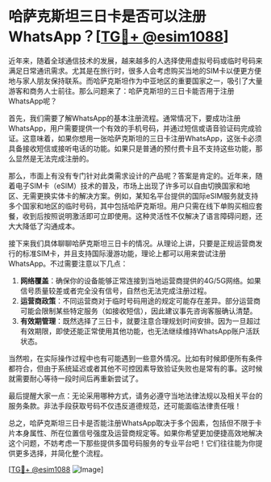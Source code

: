 # 哈萨克斯坦三日卡是否可以注册WhatsApp？[[TG💪+ @esim1088](https://t.me/s/esim1088)]

近年来，随着全球通信技术的发展，越来越多的人选择使用虚拟号码或临时号码来满足日常通讯需求。尤其是在旅行时，很多人会考虑购买当地的SIM卡以便更方便地与家人朋友保持联系。而哈萨克斯坦作为中亚地区的重要国家之一，吸引了大量游客和商务人士前往。那么问题来了：哈萨克斯坦的三日卡能否用于注册WhatsApp呢？

首先，我们需要了解WhatsApp的基本注册流程。通常情况下，要成功注册WhatsApp，用户需要提供一个有效的手机号码，并通过短信或语音验证码完成验证。这意味着，如果你想用一张哈萨克斯坦的三日卡注册WhatsApp，这张卡必须具备接收短信或接听电话的功能。如果只是普通的预付费卡且不支持这些功能，那么显然是无法完成注册的。

那么，市面上有没有专门针对此类需求设计的产品呢？答案是肯定的。近年来，随着电子SIM卡（eSIM）技术的普及，市场上出现了许多可以自由切换国家和地区、无需更换实体卡的解决方案。例如，某知名平台提供的国际eSIM服务就支持多个国家和地区的临时号码，其中包括哈萨克斯坦。用户只需在线下单购买相应套餐，收到后按照说明激活即可立即使用。这种灵活性不仅解决了语言障碍问题，还大大降低了沟通成本。

接下来我们具体聊聊哈萨克斯坦三日卡的情况。从理论上讲，只要是正规运营商发行的标准SIM卡，并且支持国际漫游功能，理论上都可以用来尝试注册WhatsApp。不过需要注意以下几点：

1. **网络覆盖**：确保你的设备能够正常连接到当地运营商提供的4G/5G网络。如果信号质量较差或者完全没有信号，自然也无法完成注册过程。
2. **运营商政策**：不同运营商对于临时号码用途的规定可能存在差异。部分运营商可能会限制某些特定服务（如接收短信），因此建议事先咨询客服确认清楚。
3. **有效期管理**：既然选择了三日卡，就要注意合理规划时间安排。因为一旦超过有效期限，即使还能正常使用其他功能，也无法继续维持WhatsApp账户活跃状态。

当然啦，在实际操作过程中也有可能遇到一些意外情况。比如有时候即便所有条件都符合，但由于系统延迟或者其他不可控因素导致验证失败也是常有的事。这时候就需要耐心等待一段时间后再重新尝试了。

最后提醒大家一点：无论采用哪种方式，请务必遵守当地法律法规以及相关平台的服务条款。非法手段获取号码不仅违反道德规范，还可能面临法律责任哦！

总之，哈萨克斯坦三日卡是否能注册WhatsApp取决于多个因素，包括但不限于卡片本身属性、所在位置信号强度及运营商规定等。如果你希望更加便捷高效地解决这个问题，不妨考虑一下那些提供多国号码服务的专业平台吧！它们往往能为你提供更多选择，并简化整个流程。

[[TG💪+ @esim1088](https://t.me/s/esim1088) ![Image](https://i.postimg.cc/4NQfJmqS/Snipaste-2025-05-13-00-14-12.png)]